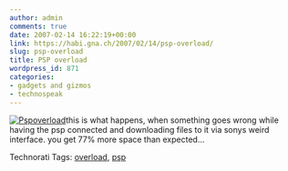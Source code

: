 ```yaml
---
author: admin
comments: true
date: 2007-02-14 16:22:19+00:00
link: https://habi.gna.ch/2007/02/14/psp-overload/
slug: psp-overload
title: PSP overload
wordpress_id: 871
categories:
- gadgets and gizmos
- technospeak
---
```


[![Pspoverload](https://habi.gna.ch/wp-content/uploads/2007/02/pspoverload-tm.jpg)](https://habi.gna.ch/wp-content/uploads/2007/02/pspoverload.jpg)this is what happens, when something goes wrong while having the psp connected and downloading files to it via sonys weird interface. you get 77% more space than expected...



Technorati Tags: [overload](http://www.technorati.com/tag/overload), [psp](http://www.technorati.com/tag/psp)
